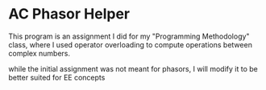 # AC Phasor Helper

This program is an assignment I did for my "Programming Methodology" class, where I used operator overloading to compute operations between complex numbers.

while the initial assignment was not meant for phasors, I will modify it to be better suited for EE concepts




<!-- add base class -> inheritance -->